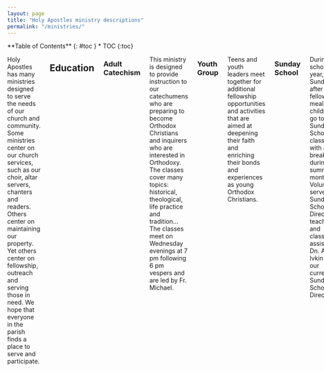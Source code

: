 ```yaml
---
layout: page
title: "Holy Apostles ministry descriptions"
permalink: "/ministries/"
---
```


<div class="row">

<div class="medium-4 medium-push-8 columns" markdown="1">
<div class="panel radius" markdown="1">
**Table of Contents**
{: #toc }
* TOC
{:toc}
</div>
</div><!-- /.medium-4.columns -->

<div class="medium-8 medium-pull-4 columns" markdown="1">


Holy Apostles has many ministries designed to serve the needs of our church and community. Some ministries center on our church services, such as our choir, altar servers, chanters and readers. Others center on maintaining our property. Yet others center on fellowship, outreach and serving those in need.  We hope that everyone in the parish finds a place to serve and participate.


## Education

### Adult Catechism

This ministry is designed to provide instruction to our catechumens who are preparing to become Orthodox Christians and inquirers who are interested in Orthodoxy.  The classes cover many topics: historical, theological, life practice and tradition… The classes meet on Wednesday evenings at 7 pm following 6 pm vespers and are led by Fr. Michael.
 
### Youth Group

Teens and youth leaders meet together for additional fellowship opportunities and activities that are aimed at deepening their faith and enriching their bonds and experiences as young Orthodox Christians. 
 
### Sunday School

During the school year, each Sunday after the fellowship meal, our children go to Sunday School classes, with a break during the summer months.  Volunteers serve as Sunday School Director, teachers, and classroom assistants. Dn. Alex Ivkin is our current Sunday School Director. 

## Administration and Communications

### Parish Council

The Parish  Council  is  the  executive  body  that  assists  the parish  priest  in  administration of Holy Apostles and is presided over by Fr. Michael. The parish council is comprised of the priest and other members  elected  by  the  Parish  Assembly  and  any  ex  officio  and appointed  members  as may  be  provided  for  by  Diocesan  or  Parish  Bylaws.  The parish  council  seeks  to foster the spiritual and material welfare of the parish and meets prayerfully at least once a month. 

### Newsletter

Holy Apostles distributes a monthly newsletter that shares spiritual reflections, community announcements, book reviews, recipes, artwork, photography, and other submissions from our clergy and congregation, and news and information from the Orthodox Christian world at large. Submissions for the newsletter can be sent to Tazsa Wells. 
 
### Fundraising

Occasionally Holy Apostles holds various events and drives to raise funds for special projects.  
Bookstore: The Holy Apostles bookstore is in the process of development and once open, it will offer books, crosses, prayer ropes, candles, baptismal needs, and other Orthodox Christian items.      

### Lending Library

The Holy Apostles Lending Library is on the 2nd story split between the central class area and the first classroom at the top of the stairs. Our Lending Library is a wonderful resource for those wishing to learn more about our Orthodox Christian Faith. Its collection also includes many classical and contemporary books. In addition we also have digital resources such as dvds and cds.

### Information Technology

The parish has a website and a Facebook page, uses an electronic mailing lists for intra-parish communication, an online calendar for scheduling, and other online and offline tools, such as the internet connection, printer/copier and desktop computer at the church. Volunteers support active online presence by posting Facebook updates, maintaining the website, and other informational assets. 

### Photography

This ministry serves God and His people as photographers for our church. Volunteer photographers document events in the life of Holy Apostles Orthodox Church by capturing beautiful moments in our Divine services, Festive events, and Community Building activities. These images are shared on our website and social media pages as well as in our newsletters and other communications. Photo submissions for the Holy Apostles Website may be sent to Dn. Alexei. 


## Liturgical

Please note:  Ministries that involve the Liturgy and church services may require pastoral approval and training.  Examples include altar servers, readers, adult choir members, and chanters.
 
### Altar Server/Acolyte

During Liturgy a group of men and boys serve the needs of the Altar under the direction of the clergy.  Volunteers are willing to undergo training and to be scheduled to serve during services throughout the year. 
 
### Reader

During church services, appointed scriptures and other texts are read by a Reader according to the Liturgical calendar under the direction of the clergy.  A Reader is a man of good character who has been accepted into the minor clerical order through tonsure by a diocesan bishop, setting him to read in services, including the Divine Liturgy. 
 
### Choir/Kliros

Our church choir consists of musically talented and dedicated volunteers who rehearse regularly under the direction of the choir director, Nika Cable. Church music is an important and integral part of our worship services that reflects the beauty and richness of our faith and theology. 
 
### Prosphora Baker

Prosphora, a special bread used for communion, is required at each Liturgy. Volunteers make sure prosphora is provided for liturgy without fail.  Volunteers prayerfully bake the prosphora and make sure it is delivered in a timely manner before Liturgy. Training is needed to properly and prayerfully bake the prosphora. 
 
### Flowers

On various days throughout the year we decorate icons and the temple with flowers – most memorable are days like Palm Sunday and Pascha.  Other days it may just be a vase of flowers and a garland draped over an icon.  Volunteers are scheduled to assist in acquiring and arranging flowers for major feasts and other times flowers are needed during church services. 

## Building Maintenance

### Building Search Committee

The Holy Apostles Building/Site Search Committee is tasked with seeking available properties that suit the growing needs of our parish located within a roughly five mile radius of where our current church stands. Fr. Michael and the Parish Council oversee this committee which is comprised of clergy and laity. 

### Building Improvement

The Holy Apostles Church building and grounds are in need of ongoing upkeep.  Volunteers help with regular preventative maintenance, as well as repairs and improvements - plumbing, electrical, roofing, painting and exterior/internal repairs. 
 
### Sunday Stewardship Teams

Sunday Stewardship Teams are responsible for maintaining an inviting, clean, and friendly atmosphere at Holy Apostles. In the past this ministry was known as the color-coded clean up teams, and it has been renamed to help participants understand that this is truly a ministry of stewardship that all members of the parish can participate in.  Sunday Stewardship Team members are responsible for working with other team members to clean the church according to the clean-up checklist posted on the bulletin board in the fellowship room. 
 
### Coffee and the Grounds

The landscaping needs of our property is attended to by members of the church who meet on 1st and 3rd Saturdays of the month to care for our property by weeding, mowing, mulching, watering, planting, and pruning the plants, trees, and ground cover at Holy Apostles.   
 
## Mercy and Charity

### Grab 'N' Go Bags For Homeless

Holy Apostles volunteers prepare care packages for the homeless by collecting useful items and assembling them into gallon sized zipper bags to pass out to the needy. 

### Adopt a Family via Open House Ministries

Sponsor a family through the holidays by gifting items listed on their wish list.

### Orthodox Christians for Life

Volunteers organize Orthodox Christians to participate in memorials and walks for life, attend pro-life events, assist pro-life organizations, and participate in fundraising efforts for birth centers like Options 360's Baby Bottle Drive. We also engage in 40 Days for Life prayer challenges and other prayerful movements to raise awareness about the sanctity of life. 

### Hospitality

Members of the Holy Apostles hospitality team procure provisions for the church including coffees, teas, milks, cleaning supplies, paper goods, and other items needed for fellowship meals and special occasions or events. They also put the coffee and hot water on in the mornings before liturgy and set out the dishes and utensils for the meals. 

### Visitation

Volunteers for this ministry visit people who are sick or shut-ins.  

### Meals for the Sick & New Mothers

Volunteers work with a meal coordinator to bring meals to families with new babies, and those who are sick or recovering from a medical procedure. 
 
### Visitor Welcoming

Volunteers greet newcomers and make them feel welcome at Holy Apostles. They offer literature on Orthodoxy, and encourage visitors to stay for the fellowship meal and sit and visit with them and introduce them to the priest and others. 

## Fellowship and Community Building

### Sisterhood

The Holy Apostles sisterhood is comprised of all of the women in the church and volunteers organize various activities intended for deepening their faith and enriching their lives as Orthodox Christian women. 

### Brotherhood

The Holy Apostles brotherhood is comprised of all of the men in the church and volunteers organize various activities intended for deepening their faith and enriching their lives as Orthodox Christian men.


</div><!-- /.medium-8.columns -->

</div><!-- /.row -->
